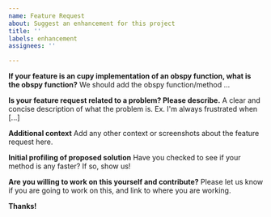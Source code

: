 ```yaml
---
name: Feature Request
about: Suggest an enhancement for this project
title: ''
labels: enhancement
assignees: ''

---
```


**If your feature is an cupy implementation of an obspy function, what is the obspy function?**
We should add the obspy function/method ...

**Is your feature request related to a problem? Please describe.**
A clear and concise description of what the problem is. Ex. I'm always frustrated when [...]

**Additional context**
Add any other context or screenshots about the feature request here.

**Initial profiling of proposed solution**
Have you checked to see if your method is any faster? If so, show us!

**Are you willing to work on this yourself and contribute?**
Please let us know if you are going to work on this, and link to where you are working.

**Thanks!**
